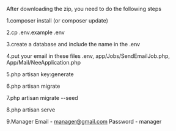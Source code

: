 After downloading the zip, you need to do the following steps

1.composer install (or composer update)

2.cp .env.example .env

3.create a database and include the name in the .env

4.put your email in these files 
        .env,
        app/Jobs/SendEmailJob.php,
        App/Mail/NeeApplication.php

5.php artisan key:generate

6.php artisan migrate

7.php artisan migrate --seed

8.php artisan serve

9.Manager
        Email - manager@gmail.com
        Password - manager
